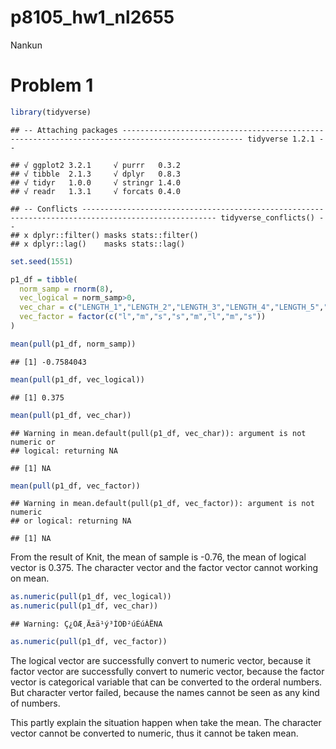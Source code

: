 p8105\_hw1\_nl2655
================
Nankun

# Problem 1

``` r
library(tidyverse)
```

    ## -- Attaching packages ------------------------------------------------------------------------------------------------- tidyverse 1.2.1 --

    ## √ ggplot2 3.2.1     √ purrr   0.3.2
    ## √ tibble  2.1.3     √ dplyr   0.8.3
    ## √ tidyr   1.0.0     √ stringr 1.4.0
    ## √ readr   1.3.1     √ forcats 0.4.0

    ## -- Conflicts ---------------------------------------------------------------------------------------------------- tidyverse_conflicts() --
    ## x dplyr::filter() masks stats::filter()
    ## x dplyr::lag()    masks stats::lag()

``` r
set.seed(1551)

p1_df = tibble(
  norm_samp = rnorm(8),
  vec_logical = norm_samp>0,
  vec_char = c("LENGTH_1","LENGTH_2","LENGTH_3","LENGTH_4","LENGTH_5","LENGTH_6","LENGTH_7","LENGTH_8"),
  vec_factor = factor(c("l","m","s","s","m","l","m","s"))
)

mean(pull(p1_df, norm_samp))
```

    ## [1] -0.7584043

``` r
mean(pull(p1_df, vec_logical))
```

    ## [1] 0.375

``` r
mean(pull(p1_df, vec_char))
```

    ## Warning in mean.default(pull(p1_df, vec_char)): argument is not numeric or
    ## logical: returning NA

    ## [1] NA

``` r
mean(pull(p1_df, vec_factor))
```

    ## Warning in mean.default(pull(p1_df, vec_factor)): argument is not numeric
    ## or logical: returning NA

    ## [1] NA

From the result of Knit, the mean of sample is -0.76, the mean of
logical vector is 0.375. The character vector and the factor vector
cannot working on mean.

``` r
as.numeric(pull(p1_df, vec_logical))
as.numeric(pull(p1_df, vec_char))
```

    ## Warning: Ç¿ÖÆ¸Ä±ä¹ý³ÌÖÐ²úÉúÁËNA

``` r
as.numeric(pull(p1_df, vec_factor))
```

The logical vector are successfully convert to numeric vector, because
it factor vector are successfully convert to numeric vector, because the
factor vector is categorical variable that can be converted to the
orderal numbers. But character vertor failed, because the names cannot
be seen as any kind of numbers.

This partly explain the situation happen when take the mean. The
character vector cannot be converted to numeric, thus it cannot be taken
mean.
